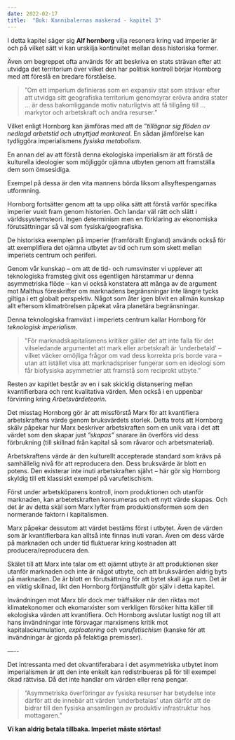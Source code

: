 ```yaml
---
date: 2022-02-17
title:  "Bok: Kannibalernas maskerad - kapitel 3"
---
```


I detta kapitel säger sig **Alf hornborg** vilja resonera kring vad imperier är och på vilket sätt vi kan urskilja kontinuitet mellan dess historiska former.

Även om begreppet ofta används för att beskriva en stats strävan efter att utvidga det territorium över vilket den har politisk kontroll börjar Hornborg med att föreslå en bredare förståelse.

> ”Om ett imperium definieras som en expansiv stat som strävar efter att utvidga sitt geografiska territorium genomsyrar erövra andra stater … är dess bakomliggande motiv naturligtvis att få tillgång till … markytor och arbetskraft och andra resurser.”

Vilket enligt Hornborg kan jämföras med att de *”tillägnar sig flöden av nedlagd arbetstid och utnyttjad markareal*. En sådan jämförelse kan tydliggöra imperialismens *fysiska metabolism*.

En annan del av att förstå denna ekologiska imperialism är att förstå de kulturella ideologier som möjliggör ojämna utbyten genom att framställa dem som ömsesidiga.

Exempel på dessa är den vita mannens börda liksom allsyftespengarnas utformning.

Hornborg fortsätter genom att ta upp olika sätt att förstå varför specifika imperier vuxit fram genom historien. Och landar väl rätt och slätt i världssystemsteori. Ingen determinism men en förklaring av ekonomiska förutsättningar så väl som fysiska/geografiska. 

De historiska exemplen på imperier (framförallt England) används också för att exemplifiera det ojämna utbytet av tid och rum som skett mellan imperiets centrum och periferi.

Genom vår kunskap – om att de tid- och rumsvinster vi upplever att teknologiska framsteg givit oss egentligen härstammar ur denna asymmetriska flöde – kan vi också konstatera att många av de argument mot Malthus föreskrifter om marknadens begränsningar inte längre tycks giltiga i ett globalt perspektiv. Något som åter igen blivit en allmän kunskap allt eftersom klimatrörelsen påpekat våra planetära begränsningar.

Denna teknologiska framväxt i imperiets centrum kallar Hornborg för *teknologisk imperialism*.

> ”För marknadskapitalismens kritiker gäller det att inte falla för det vilseledande argumentet att mark eller arbetskraft är ’underbetald’ – vilket väcker omöjliga frågor om vad dess korrekta pris borde vara – utan att istället visa att marknadspriser fungerar som en ideologi som får biofysiska asymmetrier att framstå som reciprokt utbyte.”

Resten av kapitlet består av en i sak skicklig distansering mellan kvantifierbara och rent kvalitativa värden. Men också i en uppenbar förvirring kring *Arbetsvärdeteorin*.

Det misstag Hornborg gör är att missförstå Marx för att kvantifiera arbetskraftens värde genom bruksvärdets storlek. Detta trots att Hornborg skälv påpekar hur Marx beskriver arbetskraften som en unik vara i det att värdet som den skapar just *”skapas”* snarare än överförs vid dess förbrukning (till skillnad från kapital så som råvaror och arbetsmaterial).

Arbetskraftens värde är den kulturellt accepterade standard som krävs på samhällelig nivå för att reproducera den. Dess bruksvärde är blott en potens. Den existerar inte inuti arbetskraften självt – här gör sig Hornborg skyldig till ett klassiskt exempel på varufetischism.

Först under arbetsköparens kontroll, inom produktionen och utanför marknaden, kan arbetetskraften konsumeras och ett nytt värde skapas. Och det är av detta skäl som Marx lyfter fram produktionsformen som den normerande faktorn i kapitalismen.

Marx påpekar dessutom att värdet bestäms först i utbytet. Även de värden som är kvantifierbara kan alltså inte finnas inuti varan. Även om dess värde på marknaden och under tid fluktuerar kring kostnaden att producera/reproducera den.

Skälet till att Marx inte talar om ett ojämnt utbyte är att produktionen sker utanför marknaden och inte är något utbyte, och att bruksvärden aldrig byts på marknaden. De är blott en förutsättning för att bytet skall äga rum. Det är en viktig skillnad, likt den Hornborg förtjänstfullt gör själv i detta kapitel.

Invändningen mot Marx blir dock mer träffsäker när den riktas mot klimatekonomer och ekomarxister som verkligen försöker hitta käller till ekologiska värden att kvantifiera. Och Hornborg avslutar lustigt nog till att hans invändningar inte försvagar marxismens kritik mot kapitalackumulation, *exploatering* och *varufetischism* (kanske för att invändningar är gjorda på felaktiga premisser).

—--

Det intressanta med det okvantiferabara i det asymmetriska utbytet inom imperialismen är att den inte enkelt kan redistribueras på för till exempel ökad rättvisa. Då det inte handlar om värden eller rena pengar.

> ”Asymmetriska överföringar av fysiska resurser har betydelse inte därför att de innebär att värden ’underbetalas’ utan därför att de bidrar till den fysiska ansamlingen av produktiv infrastruktur hos mottagaren.”

**Vi kan aldrig betala tillbaka. Imperiet måste störtas!**